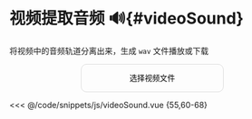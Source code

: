 # 视频提取音频 🔊{#videoSound}

将视频中的音频轨道分离出来，生成 `wav` 文件播放或下载

<div class="demo">
    <button>
        <label for="file" id="filename">选择视频文件</label>
        <VideoSound />
    </button>
</div>


<<< @/code/snippets/js/videoSound.vue {55,60-68}



<script setup>
    import VideoSound from '/code/snippets/js/videoSound.vue';
</script>
<style scoped lang='scss'>
    .demo{
        button {
            margin: 0 auto;
            display: block;
            width: 50%;
            height: 50px;
            background-color: transparent;
            border: 1px solid gainsboro;
            border-radius: 10px;
            padding: 10px;

            #filename{
                font-weight: lighter;
            }
        }

        input[type=file] {
            position: absolute;
            top: 0;
            left: 0;
            width: 100%;
            height: 100%;
            opacity: 0;
            filter: alpha(opacity=0);
            cursor: pointer;
        }
    }
</style>



